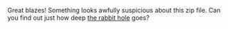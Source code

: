 Great blazes! Something looks awfully suspicious about this zip file. Can you find out just how deep [the rabbit hole](${level420_zip}) goes?